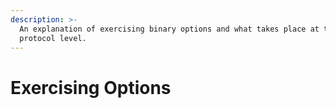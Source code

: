 ```yaml
---
description: >-
  An explanation of exercising binary options and what takes place at the
  protocol level.
---
```


# Exercising Options

